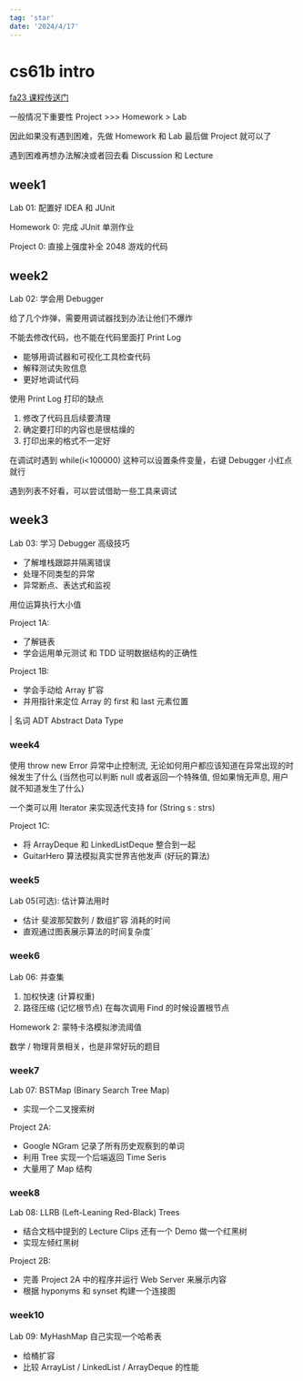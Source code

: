 ```yaml
---
tag: 'star'
date: '2024/4/17'
---
```


# cs61b intro

[fa23 课程传送门](https://fa23.datastructur.es/)

一般情况下重要性 Project >>> Homework > Lab

因此如果没有遇到困难，先做 Homework 和 Lab 最后做 Project 就可以了

遇到困难再想办法解决或者回去看 Discussion 和 Lecture

## week1

Lab 01: 配置好 IDEA 和 JUnit

Homework 0: 完成 JUnit 单测作业

Project 0: 直接上强度补全 2048 游戏的代码

## week2

Lab 02: 学会用 Debugger

给了几个炸弹，需要用调试器找到办法让他们不爆炸

不能去修改代码，也不能在代码里面打 Print Log

- 能够用调试器和可视化工具检查代码
- 解释测试失败信息
- 更好地调试代码

使用 Print Log 打印的缺点

1. 修改了代码且后续要清理
2. 确定要打印的内容也是很枯燥的
3. 打印出来的格式不一定好

在调试时遇到 while(i<100000) 这种可以设置条件变量，右键 Debugger 小红点就行

遇到列表不好看，可以尝试借助一些工具来调试

## week3

Lab 03: 学习 Debugger 高级技巧

- 了解堆栈跟踪并隔离错误
- 处理不同类型的异常
- 异常断点、表达式和监视

用位运算执行大小值

Project 1A:

- 了解链表
- 学会运用单元测试 和 TDD 证明数据结构的正确性

Project 1B:

- 学会手动给 Array 扩容
- 并用指针来定位 Array 的 first 和 last 元素位置

| 名词 ADT Abstract Data Type

### week4

使用 throw new Error 异常中止控制流, 无论如何用户都应该知道在异常出现的时候发生了什么 (当然也可以判断 null 或者返回一个特殊值, 但如果悄无声息, 用户就不知道发生了什么)

一个类可以用 Iterator 来实现迭代支持 for (String s : strs)

Project 1C:

- 将 ArrayDeque 和 LinkedListDeque 整合到一起
- GuitarHero 算法模拟真实世界吉他发声 (好玩的算法)

### week5

Lab 05(可选): 估计算法用时

- 估计 斐波那契数列 / 数组扩容 消耗的时间
- 直观通过图表展示算法的时间复杂度`

### week6

Lab 06: 并查集

1. 加权快速 (计算权重)
2. 路径压缩 (记忆根节点)
   在每次调用 Find 的时候设置根节点

Homework 2: 蒙特卡洛模拟渗流阈值

数学 / 物理背景相关，也是非常好玩的题目

### week7

Lab 07: BSTMap (Binary Search Tree Map)

- 实现一个二叉搜索树

Project 2A:

- Google NGram 记录了所有历史观察到的单词
- 利用 Tree 实现一个后端返回 Time Seris
- 大量用了 Map 结构

### week8

Lab 08: LLRB (Left-Leaning Red-Black) Trees

- 结合文档中提到的 Lecture Clips 还有一个 Demo 做一个红黑树
- 实现左倾红黑树

Project 2B:

- 完善 Project 2A 中的程序并运行 Web Server 来展示内容
- 根据 hyponyms 和 synset 构建一个连接图

### week10

Lab 09: MyHashMap 自己实现一个哈希表

- 给桶扩容
- 比较 ArrayList / LinkedList / ArrayDeque 的性能
